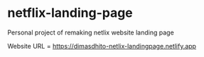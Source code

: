# netflix-landing-page
Personal project of remaking netlix website landing page

Website URL = https://dimasdhito-netlix-landingpage.netlify.app
